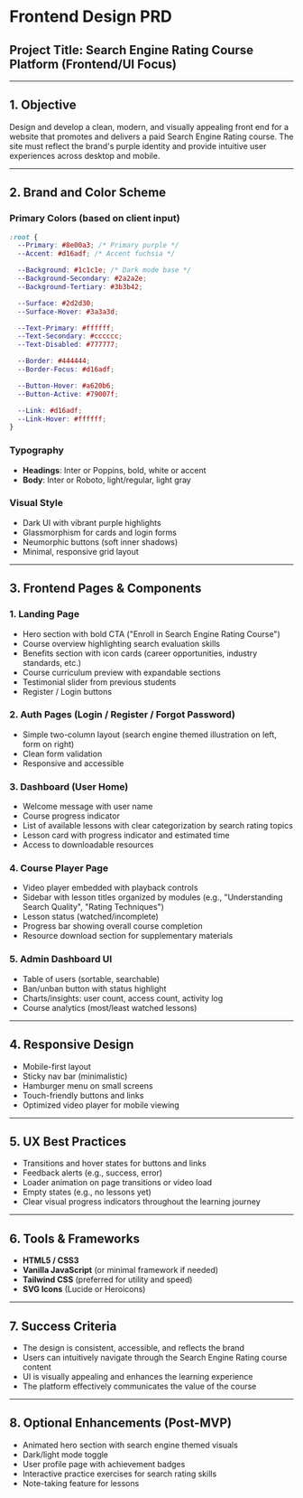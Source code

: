 # Frontend Design PRD

## Project Title: Search Engine Rating Course Platform (Frontend/UI Focus)

---

## 1. Objective

Design and develop a clean, modern, and visually appealing front end for a website that promotes and delivers a paid Search Engine Rating course. The site must reflect the brand's purple identity and provide intuitive user experiences across desktop and mobile.

---

## 2. Brand and Color Scheme

### Primary Colors (based on client input)

```css
:root {
  --Primary: #8e00a3; /* Primary purple */
  --Accent: #d16adf; /* Accent fuchsia */

  --Background: #1c1c1e; /* Dark mode base */
  --Background-Secondary: #2a2a2e;
  --Background-Tertiary: #3b3b42;

  --Surface: #2d2d30;
  --Surface-Hover: #3a3a3d;

  --Text-Primary: #ffffff;
  --Text-Secondary: #cccccc;
  --Text-Disabled: #777777;

  --Border: #444444;
  --Border-Focus: #d16adf;

  --Button-Hover: #a620b6;
  --Button-Active: #79007f;

  --Link: #d16adf;
  --Link-Hover: #ffffff;
}
```

### Typography

- **Headings**: Inter or Poppins, bold, white or accent
- **Body**: Inter or Roboto, light/regular, light gray

### Visual Style

- Dark UI with vibrant purple highlights
- Glassmorphism for cards and login forms
- Neumorphic buttons (soft inner shadows)
- Minimal, responsive grid layout

---

## 3. Frontend Pages & Components

### 1. Landing Page

- Hero section with bold CTA ("Enroll in Search Engine Rating Course")
- Course overview highlighting search evaluation skills
- Benefits section with icon cards (career opportunities, industry standards, etc.)
- Course curriculum preview with expandable sections
- Testimonial slider from previous students
- Register / Login buttons

### 2. Auth Pages (Login / Register / Forgot Password)

- Simple two-column layout (search engine themed illustration on left, form on right)
- Clean form validation
- Responsive and accessible

### 3. Dashboard (User Home)

- Welcome message with user name
- Course progress indicator
- List of available lessons with clear categorization by search rating topics
- Lesson card with progress indicator and estimated time
- Access to downloadable resources

### 4. Course Player Page

- Video player embedded with playback controls
- Sidebar with lesson titles organized by modules (e.g., "Understanding Search Quality", "Rating Techniques")
- Lesson status (watched/incomplete)
- Progress bar showing overall course completion
- Resource download section for supplementary materials

### 5. Admin Dashboard UI

- Table of users (sortable, searchable)
- Ban/unban button with status highlight
- Charts/insights: user count, access count, activity log
- Course analytics (most/least watched lessons)

---

## 4. Responsive Design

- Mobile-first layout
- Sticky nav bar (minimalistic)
- Hamburger menu on small screens
- Touch-friendly buttons and links
- Optimized video player for mobile viewing

---

## 5. UX Best Practices

- Transitions and hover states for buttons and links
- Feedback alerts (e.g., success, error)
- Loader animation on page transitions or video load
- Empty states (e.g., no lessons yet)
- Clear visual progress indicators throughout the learning journey

---

## 6. Tools & Frameworks

- **HTML5 / CSS3**
- **Vanilla JavaScript** (or minimal framework if needed)
- **Tailwind CSS** (preferred for utility and speed)
- **SVG Icons** (Lucide or Heroicons)

---

## 7. Success Criteria

- The design is consistent, accessible, and reflects the brand
- Users can intuitively navigate through the Search Engine Rating course content
- UI is visually appealing and enhances the learning experience
- The platform effectively communicates the value of the course

---

## 8. Optional Enhancements (Post-MVP)

- Animated hero section with search engine themed visuals
- Dark/light mode toggle
- User profile page with achievement badges
- Interactive practice exercises for search rating skills
- Note-taking feature for lessons
